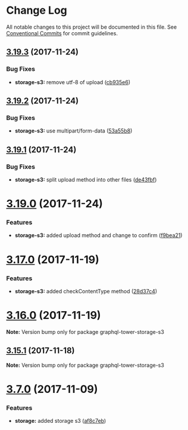 # Change Log

All notable changes to this project will be documented in this file.
See [Conventional Commits](https://conventionalcommits.org) for commit guidelines.

<a name="3.19.3"></a>
## [3.19.3](https://github.com/tmotx/graphql-tower/compare/v3.19.2...v3.19.3) (2017-11-24)


### Bug Fixes

* **storage-s3:** remove utf-8 of upload ([cb935e6](https://github.com/tmotx/graphql-tower/commit/cb935e6))




<a name="3.19.2"></a>
## [3.19.2](https://github.com/tmotx/graphql-tower/compare/v3.19.1...v3.19.2) (2017-11-24)


### Bug Fixes

* **storage-s3:** use multipart/form-data ([53a55b8](https://github.com/tmotx/graphql-tower/commit/53a55b8))




<a name="3.19.1"></a>
## [3.19.1](https://github.com/tmotx/graphql-tower/compare/v3.19.0...v3.19.1) (2017-11-24)


### Bug Fixes

* **storage-s3:** split upload method into other files ([de43fbf](https://github.com/tmotx/graphql-tower/commit/de43fbf))




<a name="3.19.0"></a>
# [3.19.0](https://github.com/tmotx/graphql-tower/compare/v3.18.1...v3.19.0) (2017-11-24)


### Features

* **storage-s3:** added upload method and change to confirm ([f9bea21](https://github.com/tmotx/graphql-tower/commit/f9bea21))




<a name="3.17.0"></a>
# [3.17.0](https://github.com/tmotx/graphql-tower/compare/v3.16.1...v3.17.0) (2017-11-19)


### Features

* **storage-s3:** added checkContentType method ([28d37c4](https://github.com/tmotx/graphql-tower/commit/28d37c4))




<a name="3.16.0"></a>
# [3.16.0](https://github.com/tmotx/graphql-tower/compare/v3.15.1...v3.16.0) (2017-11-19)




**Note:** Version bump only for package graphql-tower-storage-s3

<a name="3.15.1"></a>
## [3.15.1](https://github.com/tmotx/graphql-tower/compare/v3.15.0...v3.15.1) (2017-11-18)




**Note:** Version bump only for package graphql-tower-storage-s3

<a name="3.7.0"></a>
# [3.7.0](https://github.com/tmotx/graphql-tower/compare/v3.6.2...v3.7.0) (2017-11-09)


### Features

* **storage:** added storage s3 ([af8c7eb](https://github.com/tmotx/graphql-tower/commit/af8c7eb))
